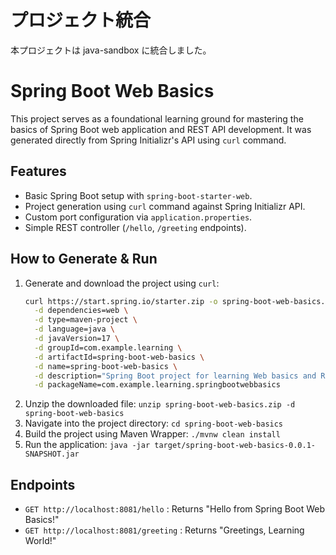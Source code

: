 # プロジェクト統合
本プロジェクトは java-sandbox に統合しました。

# Spring Boot Web Basics

This project serves as a foundational learning ground for mastering the basics of Spring Boot web application and REST API development. It was generated directly from Spring Initializr's API using `curl` command.

## Features
-   Basic Spring Boot setup with `spring-boot-starter-web`.
-   Project generation using `curl` command against Spring Initializr API.
-   Custom port configuration via `application.properties`.
-   Simple REST controller (`/hello`, `/greeting` endpoints).

## How to Generate & Run
1.  Generate and download the project using `curl`:
    ```bash
    curl https://start.spring.io/starter.zip -o spring-boot-web-basics.zip \
      -d dependencies=web \
      -d type=maven-project \
      -d language=java \
      -d javaVersion=17 \
      -d groupId=com.example.learning \
      -d artifactId=spring-boot-web-basics \
      -d name=spring-boot-web-basics \
      -d description="Spring Boot project for learning Web basics and REST API" \
      -d packageName=com.example.learning.springbootwebbasics
    ```
2.  Unzip the downloaded file:
    `unzip spring-boot-web-basics.zip -d spring-boot-web-basics`
3.  Navigate into the project directory:
    `cd spring-boot-web-basics`
4.  Build the project using Maven Wrapper:
    `./mvnw clean install`
5.  Run the application:
    `java -jar target/spring-boot-web-basics-0.0.1-SNAPSHOT.jar`

## Endpoints
-   `GET http://localhost:8081/hello` : Returns "Hello from Spring Boot Web Basics!"
-   `GET http://localhost:8081/greeting` : Returns "Greetings, Learning World!"
